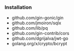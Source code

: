 ### Installation
- github.com/gin-gonic/gin
- github.com/jmoiron/sqlx
- github.com/lib/pq
- github.com/gin-contrib/cors
- github.com/dgrijalva/jwt-go
- golang.org/x/crypto/bcrypt

